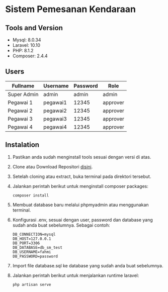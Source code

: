 # Sistem Pemesanan Kendaraan

## Tools and Version
- Mysql: 8.0.34
- Laravel: 10.10
- PHP: 8.1.2
- Composer: 2.4.4

## Users
| Fullname    |   Username  |   Password  |     Role    |
|-------------|-------------|-------------|-------------|
| Super Admin |    admin    |    admin    |    admin    |
| Pegawai 1 |    pegawai1    |    12345    |    approver    |
| Pegawai 2 |    pegawai2    |    12345    |    approver    |
| Pegawai 3 |    pegawai3    |    12345    |    approver    |
| Pegawai 4 |    pegawai4    |    12345    |    approver    |

## Instalation
1. Pastikan anda sudah menginstall tools sesuai dengan versi di atas.
2. Clone atau Download Repositori [disini](https://github.com/zulfahmidev/sm_test).
3. Setelah cloning atau extract, buka terminal pada direktori tersebut.
4. Jalankan perintah berikut untuk menginstall composer packages:

    ```
    composer install
    ```
5. Membuat database baru melalui phpmyadmin atau menggunakan terminal.
6. Konfigurasi .env, sesuai dengan user, password dan database yang sudah anda buat sebelumnya. Sebagai contoh:

    ```
    DB_CONNECTION=mysql
    DB_HOST=127.0.0.1
    DB_PORT=3306
    DB_DATABASE=db_sm_test
    DB_USERNAME=fahmi
    DB_PASSWORD=password
    ```
7. Import file database.sql ke database yang sudah anda buat sebelumnya.
8. Jalankan perintah berikut untuk menjalankan runtime laravel:

    ```
    php artisan serve
    ```
